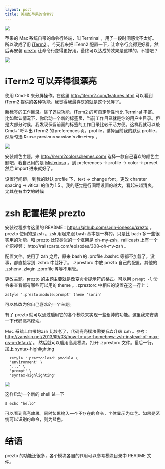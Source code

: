 ```yaml
---
layout: post
title: 美丽如苹果的命令行
---
```


![](http://media.happycasts.net/pic/happycasts/apple.jpg)

苹果的 Mac 系统自带的命令行终端，叫
Terminal ，用了一段时间感觉不太好。所以改成了用 [iTerm2](http://iterm2.com/) 。今天我来把 iTerm2
配置一下，让命令行变得更好看。然后再安装
[prezto](https://github.com/sorin-ionescu/prezto)
让命令行变得更好用。最终可以达成的效果是这样的，不错吧？

![](http://media.happycasts.net/pic/happycasts/endresult.png)

# iTerm2 可以弄得很漂亮

使用 Cmd-D 来分屏操作。在这里 <http://iterm2.com/features.html> 可以看到 iTerm2
提供的各种功能，我觉得我最喜欢的就是这个分屏了。

新标签的工作目录。除了这些功能，iTerm2 的可自定制性也比 Terminal
丰富。比如默认情况下，你启动一个新的标签页，当前工作目录就是你的用户主目录。但是大部分时候，我发现保留前面的标签的工作目录比较干活方便。这样我就可以敲
Cmd+' 呼叫出 iTerm2 的 preferences 页，profile，选择当前我的默认
profile，然后勾选 Reuse previous session's directory 。

![](http://media.happycasts.net/pic/happycasts/preference.png)

安装颜色主题。来 <http://iterm2colorschemes.com/>
选择一款自己喜欢的颜色主题吧，我自己用的是
[Misterioso](https://raw.githubusercontent.com/mbadolato/iTerm2-Color-Schemes/master/schemes/Misterioso.itermcolors)
。到 preferences -> profile -> color -> preset 然后 import 进来就好了。

设置行间距。 到我的默认 profile 下，text -> change font，更改 charater spacing -> vitical 的值为 1.5 。我的感觉是行间距设置的越大，看起来越清爽，尤其在有中文的时候 

# zsh 配置框架 prezto

安装过程参考这里的 README：<https://github.com/sorin-ionescu/prezto> 。 prezto 使用的是zsh 。zsh 用起来跟 bash 基本是一样的，只是比 bash
多一些很实用的功能。和 prezto 比较类似的一个框架是 oh-my-zsh，raiilcasts 上有一个介绍视频：
<http://railscasts.com/episodes/308-oh-my-zsh> 。

配置文件。使用了 zsh 之后，原来 bash 的 .profile .bashrc
等都不加载了，没事，都直接写到 .zshrc 中就好了。 .zprestorc  中放
prezto 自己的配置。其他的 .zshenv .zlogin .zprofile
等等不用管。

更改主题。prezto 的主题主要就是改变命令提示符的格式。可以用 `prompt -l`
命令来查看都有哪些可以用的 theme 。.zpreztorc 中相应的设置在这一行上：

    zstyle ':prezto:module:prompt' theme 'sorin'

可以修改为你自己喜欢的一个主题。

有了 prezto 就可以通过启用它的各个模块来实现一些很帅的功能。这里我来安装一下代码高亮模块。

Mac 系统上自带的zsh 比较老了，代码高亮模块需要我去升级 zsh
。参考：<http://zanshin.net/2013/09/03/how-to-use-homebrew-zsh-instead-of-max-os-x-default/>
。
然后就可以启用高亮模块。打开 .zprestorc 文件。最后一行，加上 syntax-highlighting

      zstyle ':prezto:load' pmodule \
      'environment' \
      '...' \
      'prompt' \
      'syntax-highlighting'

![](http://media.happycasts.net/pic/happycasts/prezto.png)

这样启动一个新的 shell 试一下

    $ echo "hello"

可以看到高亮效果。同时如果输入一个不存在的命令，字体显示为红色。如果是系统可以识别的命令，则为绿色。


# 结语

prezto 的功能还很多，各个模块各自的作用可以参考模块目录中 README 文件。
